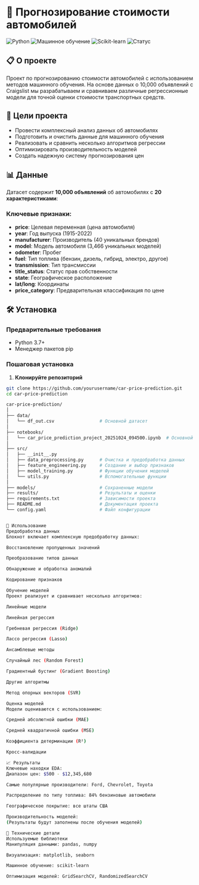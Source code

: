 # 🚗 Прогнозирование стоимости автомобилей

![Python](https://img.shields.io/badge/Python-3.7%2B-blue)
![Машинное обучение](https://img.shields.io/badge/Машинное-Обучение-orange)
![Scikit-learn](https://img.shields.io/badge/Scikit--learn-1.0%2B-green)
![Статус](https://img.shields.io/badge/Статус-Завершен-brightgreen)

## 📋 О проекте

Проект по прогнозированию стоимости автомобилей с использованием методов машинного обучения. На основе данных о 10,000 объявлений с Craigslist мы разрабатываем и сравниваем различные регрессионные модели для точной оценки стоимости транспортных средств.

## 🎯 Цели проекта

- Провести комплексный анализ данных об автомобилях
- Подготовить и очистить данные для машинного обучения
- Реализовать и сравнить несколько алгоритмов регрессии
- Оптимизировать производительность моделей
- Создать надежную систему прогнозирования цен

## 📊 Данные

Датасет содержит **10,000 объявлений** об автомобилях с **20 характеристиками**:

### Ключевые признаки:
- **price**: Целевая переменная (цена автомобиля)
- **year**: Год выпуска (1915-2022)
- **manufacturer**: Производитель (40 уникальных брендов)
- **model**: Модель автомобиля (3,466 уникальных моделей)
- **odometer**: Пробег
- **fuel**: Тип топлива (бензин, дизель, гибрид, электро, другое)
- **transmission**: Тип трансмиссии
- **title_status**: Статус прав собственности
- **state**: Географическое расположение
- **lat/long**: Координаты
- **price_category**: Предварительная классификация по цене

## 🛠️ Установка

### Предварительные требования
- Python 3.7+
- Менеджер пакетов pip

### Пошаговая установка

1. **Клонируйте репозиторий**
```bash
git clone https://github.com/yourusername/car-price-prediction.git
cd car-price-prediction

car-price-prediction/
│
├── data/
│   └── df_out.csv                 # Основной датасет
│
├── notebooks/
│   └── car_price_prediction_project_20251024_094500.ipynb  # Основной блокнот анализа
│
├── src/
│   ├── __init__.py
│   ├── data_preprocessing.py      # Очистка и предобработка данных
│   ├── feature_engineering.py     # Создание и выбор признаков
│   ├── model_training.py          # Функции обучения моделей
│   └── utils.py                   # Вспомогательные функции
│
├── models/                        # Сохраненные модели
├── results/                       # Результаты и оценки
├── requirements.txt               # Зависимости проекта
├── README.md                      # Документация проекта
└── config.yaml                    # Файл конфигурации


🔧 Использование
Предобработка данных
Блокнот включает комплексную предобработку данных:

Восстановление пропущенных значений

Преобразование типов данных

Обнаружение и обработка аномалий

Кодирование признаков

Обучение моделей
Проект реализует и сравнивает несколько алгоритмов:

Линейные модели

Линейная регрессия

Гребневая регрессия (Ridge)

Лассо регрессия (Lasso)

Ансамблевые методы

Случайный лес (Random Forest)

Градиентный бустинг (Gradient Boosting)

Другие алгоритмы

Метод опорных векторов (SVR)

Оценка моделей
Модели оцениваются с использованием:

Средней абсолютной ошибки (MAE)

Средней квадратичной ошибки (MSE)

Коэффициента детерминации (R²)

Кросс-валидации

📈 Результаты
Ключевые находки EDA:
Диапазон цен: $500 - $12,345,680

Самые популярные производители: Ford, Chevrolet, Toyota

Распределение по типу топлива: 84% бензиновые автомобили

Географическое покрытие: все штаты США

Производительность моделей:
(Результаты будут заполнены после обучения моделей)

🧪 Технические детали
Используемые библиотеки
Манипуляция данными: pandas, numpy

Визуализация: matplotlib, seaborn

Машинное обучение: scikit-learn

Оптимизация моделей: GridSearchCV, RandomizedSearchCV

